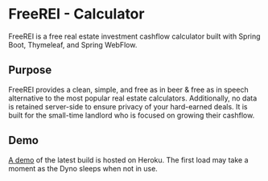 # FreeREI - Calculator
FreeREI is a free real estate investment cashflow calculator built with Spring Boot, Thymeleaf, and Spring WebFlow.

## Purpose
FreeREI provides a clean, simple, and free as in beer & free as in speech alternative to the most popular real estate calculators.
Additionally, no data is retained server-side to ensure privacy of your hard-earned deals. It is built for the small-time 
landlord who is focused on growing their cashflow. 

## Demo
[A demo](https://freerei-calculator.herokuapp.com/) of the  latest build is hosted on Heroku. The first load may take a 
moment as the Dyno sleeps when not in use.  